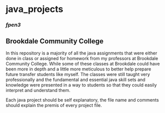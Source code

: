 # java_projects
### *fpen3*

## **Brookdale Community College**

In this repository is a majority of all the java assignments that were either done in class or
assigned for homework from my professors at Brookdale Community College. While some of these
classes at Brookdale could have been more in depth and a little more meticulous to better help
prepare future transfer students like myself. The classes were still taught very professionally
and the fundamental and essential java skill sets and knowledge were presented in a way to 
students so that they could easily interpret and understand them.

Each java project should be self explanatory, the file name and comments should explain the
premis of every project file.
